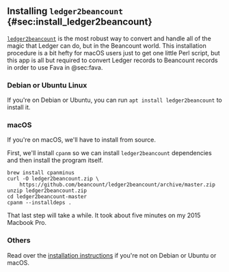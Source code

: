 ## Installing `ledger2beancount` {#sec:install_ledger2beancount}

[`ledger2beancount`](https://github.com/beancount/ledger2beancount) is the most robust way to convert and handle all of the magic that Ledger can do, but in the Beancount world.
This installation procedure is a bit hefty for macOS users just to get one little Perl script, but this app is all but required to convert Ledger records to Beancount records in order to use Fava in @sec:fava.

### Debian or Ubuntu Linux

If you're on Debian or Ubuntu, you can run `apt install ledger2beancount` to install it.

### macOS

If you're on macOS, we'll have to install from source.

First, we'll install `cpanm` so we can install `ledger2beancount` dependencies and then install the program itself.

```{#lst:install_ledger2beancount .bash caption="Steps to install ledger2beancount with its dependencies"}
brew install cpanminus
curl -O ledger2beancount.zip \
    https://github.com/beancount/ledger2beancount/archive/master.zip
unzip ledger2beancount.zip
cd ledger2beancount-master
cpanm --installdeps .
```

That last step will take a while.
It took about five minutes on my 2015 Macbook Pro.

### Others

Read over the [installation instructions](https://github.com/beancount/ledger2beancount/blob/master/docs/installation.md) if you're not on Debian or Ubuntu or macOS.
